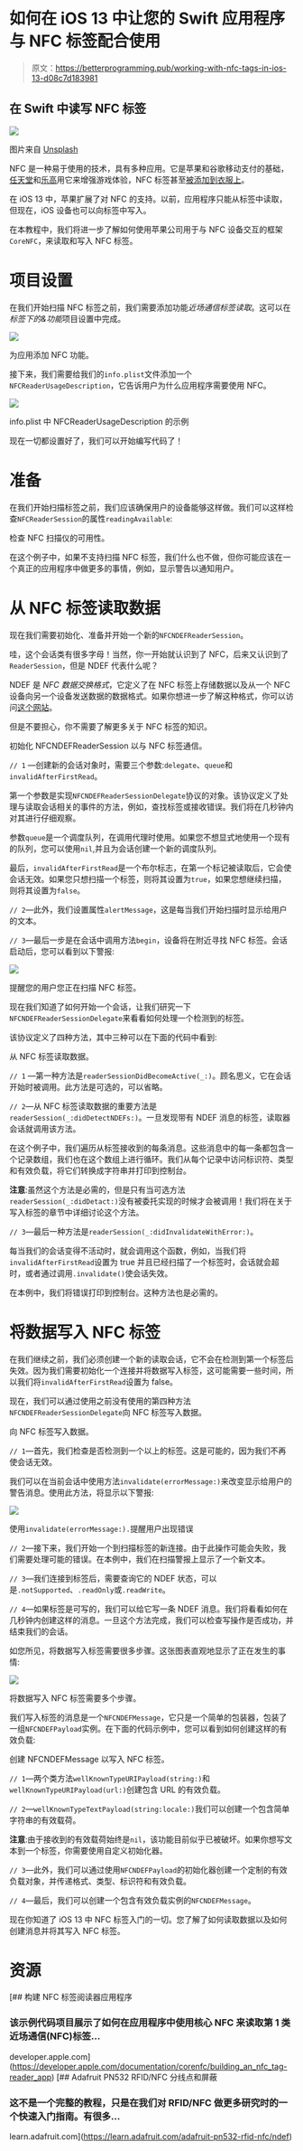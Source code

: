 # 如何在 iOS 13 中让您的 Swift 应用程序与 NFC 标签配合使用

> 原文：<https://betterprogramming.pub/working-with-nfc-tags-in-ios-13-d08c7d183981>

## 在 Swift 中读写 NFC 标签

![](img/ce63f5e6646192b6727eeabe35a6543f.png)

图片来自 [Unsplash](https://unsplash.com)

NFC 是一种易于使用的技术，具有多种应用。它是苹果和谷歌移动支付的基础，[任天堂](https://www.nintendo.com/amiibo/what-is-amiibo/)和[乐高](https://en.wikipedia.org/wiki/Lego_Dimensions)用它来增强游戏体验，NFC 标签甚至[被添加到衣服上](https://www.youtube.com/watch?time_continue=11&v=vCvqFf08Fhs&feature=emb_logo)。

在 iOS 13 中，苹果扩展了对 NFC 的支持。以前，应用程序只能从标签中读取，但现在，iOS 设备也可以向标签中写入。

在本教程中，我们将进一步了解如何使用苹果公司用于与 NFC 设备交互的框架`CoreNFC`，来读取和写入 NFC 标签。

# 项目设置

在我们开始扫描 NFC 标签之前，我们需要添加功能*近场通信标签读取*。这可以在*标签下的&功能*项目设置中完成。

![](img/6a7d9de2ab68f93cff5d94d91a0d0b91.png)

为应用添加 NFC 功能。

接下来，我们需要给我们的`info.plist`文件添加一个`NFCReaderUsageDescription`，它告诉用户为什么应用程序需要使用 NFC。

![](img/523178f6bbea81b3e73355107059184d.png)

info.plist 中 NFCReaderUsageDescription 的示例

现在一切都设置好了，我们可以开始编写代码了！

# 准备

在我们开始扫描标签之前，我们应该确保用户的设备能够这样做。我们可以这样检查`NFCReaderSession`的属性`readingAvailable`:

检查 NFC 扫描仪的可用性。

在这个例子中，如果不支持扫描 NFC 标签，我们什么也不做，但你可能应该在一个真正的应用程序中做更多的事情，例如，显示警告以通知用户。

# 从 NFC 标签读取数据

现在我们需要初始化、准备并开始一个新的`NFCNDEFReaderSession`。

哇，这个会话类有很多字母！当然，你一开始就认识到了 NFC，后来又认识到了`ReaderSession`，但是 NDEF 代表什么呢？

NDEF 是 *NFC 数据交换格式*，它定义了在 NFC 标签上存储数据以及从一个 NFC 设备向另一个设备发送数据的数据格式。如果你想进一步了解这种格式，你可以访问[这个网站](https://learn.adafruit.com/adafruit-pn532-rfid-nfc/ndef)。

但是不要担心，你不需要了解更多关于 NFC 标签的知识。

初始化 NFCNDEFReaderSession 以与 NFC 标签通信。

`// 1` —创建新的会话对象时，需要三个参数:`delegate`、`queue`和`invalidAfterFirstRead`。

第一个参数是实现`NFCNDEFReaderSessionDelegate`协议的对象。该协议定义了处理与读取会话相关的事件的方法，例如，查找标签或接收错误。我们将在几秒钟内对其进行仔细观察。

参数`queue`是一个调度队列，在调用代理时使用。如果您不想显式地使用一个现有的队列，您可以使用`nil`,并且为会话创建一个新的调度队列。

最后，`invalidAfterFirstRead`是一个布尔标志，在第一个标记被读取后，它会使会话无效。如果您只想扫描一个标签，则将其设置为`true`，如果您想继续扫描，则将其设置为`false`。

`// 2`—此外，我们设置属性`alertMessage`，这是每当我们开始扫描时显示给用户的文本。

`// 3`—最后一步是在会话中调用方法`begin`，设备将在附近寻找 NFC 标签。会话启动后，您可以看到以下警报:

![](img/694f9ea53f45cab1e7e6137a9bddf741.png)

提醒您的用户您正在扫描 NFC 标签。

现在我们知道了如何开始一个会话，让我们研究一下`NFCNDEFReaderSessionDelegate`来看看如何处理一个检测到的标签。

该协议定义了四种方法，其中三种可以在下面的代码中看到:

从 NFC 标签读取数据。

`// 1` —第一种方法是`readerSessionDidBecomeActive(_:)`。顾名思义，它在会话开始时被调用。此方法是可选的，可以省略。

`// 2`—从 NFC 标签读取数据的重要方法是`readerSession(_:didDetectNDEFs:)`。一旦发现带有 NDEF 消息的标签，读取器会话就调用该方法。

在这个例子中，我们遍历从标签接收到的每条消息。这些消息中的每一条都包含一个记录数组，我们也在这个数组上进行循环。我们从每个记录中访问标识符、类型和有效负载，将它们转换成字符串并打印到控制台。

**注意**:虽然这个方法是必需的，但是只有当可选方法`readerSession(_:didDetact:)`没有被委托实现的时候才会被调用！我们将在关于写入标签的章节中详细讨论这个方法。

`// 3`—最后一种方法是`readerSession(_:didInvalidateWithError:)`。

每当我们的会话变得不活动时，就会调用这个函数，例如，当我们将`invalidAfterFirstRead`设置为 true 并且已经扫描了一个标签时，会话就会超时，或者通过调用`.invalidate()`使会话失效。

在本例中，我们将错误打印到控制台。这种方法也是必需的。

# 将数据写入 NFC 标签

在我们继续之前，我们必须创建一个新的读取会话，它不会在检测到第一个标签后失效。因为我们需要初始化一个连接并将数据写入标签，这可能需要一些时间，所以我们将`invalidAfterFirstRead`设置为 false。

现在，我们可以通过使用之前没有使用的第四种方法`NFCNDEFReaderSessionDelegate`向 NFC 标签写入数据。

向 NFC 标签写入数据。

`// 1`—首先，我们检查是否检测到一个以上的标签。这是可能的，因为我们不再使会话无效。

我们可以在当前会话中使用方法`invalidate(errorMessage:)`来改变显示给用户的警告消息。使用此方法，将显示以下警报:

![](img/d2c24465e38a48fe616fb2c18c1d782e.png)

使用`invalidate(errorMessage:).`提醒用户出现错误

`// 2`—接下来，我们开始一个到扫描标签的新连接。由于此操作可能会失败，我们需要处理可能的错误。在本例中，我们在扫描警报上显示了一个新文本。

`// 3`—我们连接到标签后，需要查询它的 NDEF 状态，可以是`.notSupported`、`.readOnly`或`.readWrite`。

`// 4`—如果标签是可写的，我们可以给它写一条 NDEF 消息。我们将看看如何在几秒钟内创建这样的消息。一旦这个方法完成，我们可以检查写操作是否成功，并结束我们的会话。

如您所见，将数据写入标签需要很多步骤。这张图表直观地显示了正在发生的事情:

![](img/373b07f51b44bd8166d3d67d2537a90b.png)

将数据写入 NFC 标签需要多个步骤。

我们写入标签的消息是一个`NFCNDEFMessage`，它只是一个简单的包装器，包装了一组`NFCNDEFPayload`实例。在下面的代码示例中，您可以看到如何创建这样的有效负载:

创建 NFCNDEFMessage 以写入 NFC 标签。

`// 1`—两个类方法`wellKnownTypeURIPayload(string:)`和`wellKnownTypeURIPayload(url:)`创建包含 URL 的有效负载。

`// 2`—`wellKnownTypeTextPayload(string:locale:)`我们可以创建一个包含简单字符串的有效载荷。

**注意**:由于接收到的有效载荷始终是`nil`，该功能目前似乎已被破坏。如果你想写文本到一个标签，你需要使用自定义初始化器。

`// 3`—此外，我们可以通过使用`NFCNDEFPayload`的初始化器创建一个定制的有效负载对象，并传递格式、类型、标识符和有效负载。

`// 4`—最后，我们可以创建一个包含有效负载实例的`NFCNDEFMessage`。

现在你知道了 iOS 13 中 NFC 标签入门的一切。您了解了如何读取数据以及如何创建消息并将其写入 NFC 标签。

# **资源**

 [## 构建 NFC 标签阅读器应用程序

### 该示例代码项目展示了如何在应用程序中使用核心 NFC 来读取第 1 类近场通信(NFC)标签…

developer.apple.com](https://developer.apple.com/documentation/corenfc/building_an_nfc_tag-reader_app) [](https://learn.adafruit.com/adafruit-pn532-rfid-nfc/ndef) [## Adafruit PN532 RFID/NFC 分线点和屏蔽

### 这不是一个完整的教程，只是在我们对 RFID/NFC 做更多研究时的一个快速入门指南。有很多…

learn.adafruit.com](https://learn.adafruit.com/adafruit-pn532-rfid-nfc/ndef)